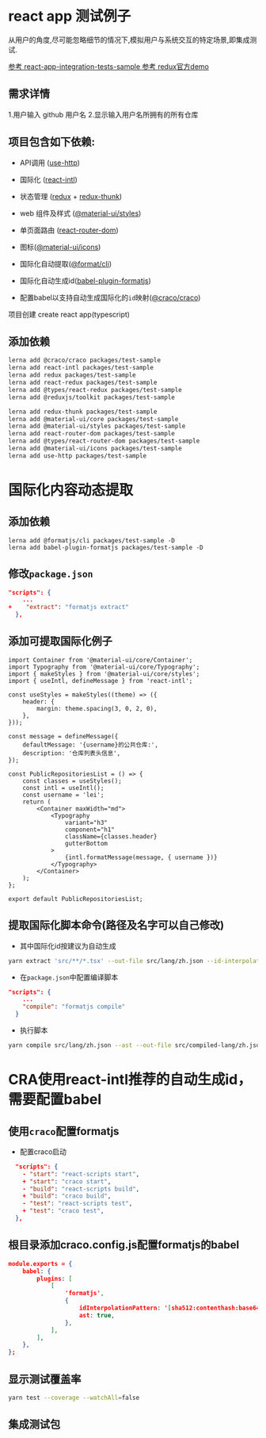 # react app 测试例子

从用户的角度,尽可能忽略细节的情况下,模拟用户与系统交互的特定场景,即集成测试.

[参考 react-app-integration-tests-sample
](https://github.com/AntonRublev360/react-app-integration-tests-sample/blob/master/package.json)
[参考 redux官方demo](https://github.com/reduxjs/cra-template-redux-typescript)

## 需求详情

1.用户输入 github 用户名 2.显示输入用户名所拥有的所有仓库

## 项目包含如下依赖:

- API调用 ([use-http](https://github.com/ava/use-http))
-   国际化 ([react-intl](https://formatjs.io/docs/react-intl))
-   状态管理 ([redux](https://github.com/reduxjs/redux) + [redux-thunk](https://github.com/reduxjs/redux-thunk))
-   web 组件及样式 ([@material-ui/styles](https://material-ui.com/styles/basics))
-   单页面路由 ([react-router-dom](https://github.com/ReactTraining/react-router/tree/master/packages/react-router-dom))
-   图标([@material-ui/icons](https://material-ui.com/components/material-icons/))


-   国际化自动提取([@format/cli](https://formatjs.io/docs/tooling/cli))
-   国际化自动生成id([babel-plugin-formatjs](https://formatjs.io/docs/getting-started/installation))
-   配置babel以支持自动生成国际化的`id`映射([@craco/craco](https://github.com/gsoft-inc/craco))

项目创建 create react app(typescript)

## 添加依赖

```sh
lerna add @craco/craco packages/test-sample
lerna add react-intl packages/test-sample
lerna add redux packages/test-sample
lerna add react-redux packages/test-sample
lerna add @types/react-redux packages/test-sample
lerna add @reduxjs/toolkit packages/test-sample

lerna add redux-thunk packages/test-sample
lerna add @material-ui/core packages/test-sample
lerna add @material-ui/styles packages/test-sample
lerna add react-router-dom packages/test-sample
lerna add @types/react-router-dom packages/test-sample
lerna add @material-ui/icons packages/test-sample
lerna add use-http packages/test-sample
```

# 国际化内容动态提取

## 添加依赖

```
lerna add @formatjs/cli packages/test-sample -D
lerna add babel-plugin-formatjs packages/test-sample -D
```

## 修改`package.json`

```json
"scripts": {
    ...
+    "extract": "formatjs extract"
  },
```

## 添加可提取国际化例子

```
import Container from '@material-ui/core/Container';
import Typography from '@material-ui/core/Typography';
import { makeStyles } from '@material-ui/core/styles';
import { useIntl, defineMessage } from 'react-intl';

const useStyles = makeStyles((theme) => ({
    header: {
        margin: theme.spacing(3, 0, 2, 0),
    },
}));

const message = defineMessage({
    defaultMessage: '{username}的公共仓库:',
    description: '仓库列表头信息',
});

const PublicRepositoriesList = () => {
    const classes = useStyles();
    const intl = useIntl();
    const username = 'lei';
    return (
        <Container maxWidth="md">
            <Typography
                variant="h3"
                component="h1"
                className={classes.header}
                gutterBottom
            >
                {intl.formatMessage(message, { username })}
            </Typography>
        </Container>
    );
};

export default PublicRepositoriesList;

```

## 提取国际化脚本命令(路径及名字可以自己修改)
- 其中国际化id按建议为自动生成
```sh
yarn extract 'src/**/*.tsx' --out-file src/lang/zh.json --id-interpolation-pattern '[sha512:contenthash:base64:6]'
```
- 在`package.json`中配置编译脚本
```json
"scripts": {
    ...
    "compile": "formatjs compile"
  }
```
- 执行脚本
```sh
yarn compile src/lang/zh.json --ast --out-file src/compiled-lang/zh.json
```

# CRA使用react-intl推荐的自动生成id，需要配置babel
## 使用`craco`配置formatjs

- 配置craco启动
```json
  "scripts": {
    - "start": "react-scripts start",
    + "start": "craco start",
    - "build": "react-scripts build",
    + "build": "craco build",
    - "test": "react-scripts test",
    + "test": "craco test",
  },
```

## 根目录添加craco.config.js配置formatjs的babel
```json
module.exports = {
    babel: {
        plugins: [
            [
                'formatjs',
                {
                    idInterpolationPattern: '[sha512:contenthash:base64:6]',
                    ast: true,
                },
            ],
        ],
    },
};

```

## 显示测试覆盖率
```sh
yarn test --coverage --watchAll=false
```

## 集成测试包

```sh

```
